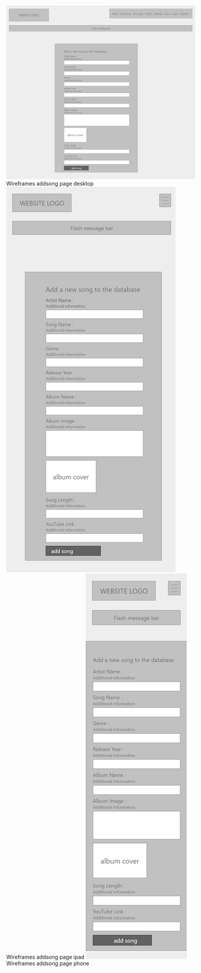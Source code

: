 

<img src="addsong-desktop.png" alt="Wireframes addsong page desktop">
<span>Wireframes addsong page desktop</span>

<img src="addsong-ipad.png" alt="Wireframes addsong page ipad">
<span>Wireframes addsong page ipad</span>

<img src="addsong-phone.png" alt="Wireframes addsong page phone">
<span>Wireframes addsong page phone</span>